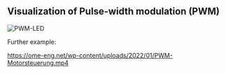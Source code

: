 ## Visualization of Pulse-width modulation (PWM)

![PWM-LED](https://github.com/Florian-Wilhelm/Raspberry-Pi/assets/77980708/b6ca87bf-3032-4ac6-9b7a-edbd1be78716)

Further example:

https://ome-eng.net/wp-content/uploads/2022/01/PWM-Motorsteuerung.mp4

